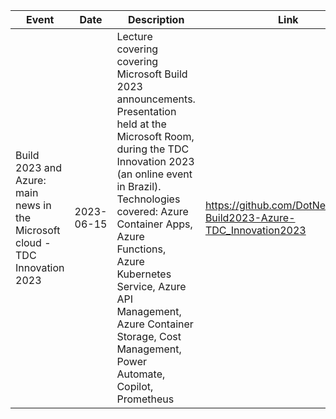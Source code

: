 | Event | Date | Description | Link | Participants |
| ------------| ---- | ------------ | ---- | ---- |
| Build 2023 and Azure: main news in the Microsoft cloud - TDC Innovation 2023 | 2023-06-15 | Lecture covering covering Microsoft Build 2023 announcements.<br/>Presentation held at the Microsoft Room, during the TDC Innovation 2023 (an online event in Brazil).<br/>Technologies covered: Azure Container Apps, Azure Functions, Azure Kubernetes Service, Azure API Management, Azure Container Storage, Cost Management, Power Automate, Copilot, Prometheus | https://github.com/DotNetSP/Talk-Build2023-Azure-TDC_Innovation2023 | 36 |